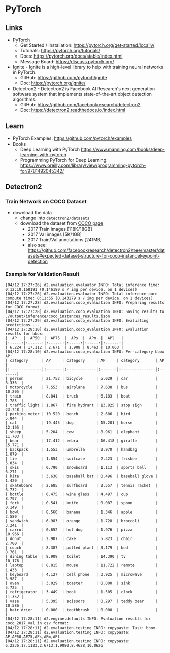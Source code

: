 # PyTorch

## Links
- [PyTorch](https://pytorch.org/)
  - Get Started / Installation: <https://pytorch.org/get-started/locally/>
  - Tutorials: <https://pytorch.org/tutorials/>
  - Docs: <https://pytorch.org/docs/stable/index.html>
  - Message Board: <https://discuss.pytorch.org/>
- Ignite - Ignite is a high-level library to help with training neural networks in PyTorch.
  - GitHub: <https://github.com/pytorch/ignite>
  - Doc: <https://pytorch.org/ignite/>
- Detectron2 - Detectron2 is Facebook AI Research's next generation software system that implements state-of-the-art object detection algorithms.
  - GitHub: <https://github.com/facebookresearch/detectron2>
  - Doc: <https://detectron2.readthedocs.io/index.html>

## Learn
- PyTorch Examples: <https://github.com/pytorch/examples>
- Books
  - Deep Learning with PyTorch <https://www.manning.com/books/deep-learning-with-pytorch>
  - Programming PyTorch for Deep Learning: <https://www.oreilly.com/library/view/programming-pytorch-for/9781492045342/>

## Detectron2

### Train Network on COCO Dataset
- download the data
  - change into `detectron2/datasets`
  - download the dataset from [COCO page](http://cocodataset.org/)
    - 2017 Train images [118K/18GB]
    - 2017 Val images [5K/1GB]
    - 2017 Train/Val annotations [241MB]
    - also see: <https://github.com/facebookresearch/detectron2/tree/master/datasets#expected-dataset-structure-for-coco-instancekeypoint-detection>
    
### Example for Validation Result
```
[04/12 17:27:26] d2.evaluation.evaluator INFO: Total inference time: 0:12:10.168191 (0.146180 s / img per device, on 1 devices)
[04/12 17:27:26] d2.evaluation.evaluator INFO: Total inference pure compute time: 0:11:55 (0.143279 s / img per device, on 1 devices)
[04/12 17:27:28] d2.evaluation.coco_evaluation INFO: Preparing results for COCO format ...
[04/12 17:27:28] d2.evaluation.coco_evaluation INFO: Saving results to ./output/inference/coco_instances_results.json
[04/12 17:27:29] d2.evaluation.coco_evaluation INFO: Evaluating predictions ...
[04/12 17:28:10] d2.evaluation.coco_evaluation INFO: Evaluation results for bbox:
|  AP   |  AP50  |  AP75  |  APs  |  APm  |  APl   |
|:-----:|:------:|:------:|:-----:|:-----:|:------:|
| 6.224 | 17.112 | 2.671  | 1.908 | 8.463 | 10.063 |
[04/12 17:28:10] d2.evaluation.coco_evaluation INFO: Per-category bbox AP:
| category      | AP     | category     | AP     | category       | AP     |
|:--------------|:-------|:-------------|:-------|:---------------|:-------|
| person        | 21.752 | bicycle      | 5.029  | car            | 8.336  |
| motorcycle    | 7.553  | airplane     | 7.638  | bus            | 10.205 |
| train         | 8.841  | truck        | 6.183  | boat           | 1.785  |
| traffic light | 1.867  | fire hydrant | 13.825 | stop sign      | 23.748 |
| parking meter | 10.520 | bench        | 2.606  | bird           | 5.844  |
| cat           | 19.445 | dog          | 15.281 | horse          | 12.195 |
| sheep         | 5.204  | cow          | 8.961  | elephant       | 11.703 |
| bear          | 17.412 | zebra        | 16.418 | giraffe        | 15.771 |
| backpack      | 1.553  | umbrella     | 2.970  | handbag        | 1.079  |
| tie           | 1.854  | suitcase     | 2.423  | frisbee        | 5.034  |
| skis          | 0.790  | snowboard    | 1.113  | sports ball    | 6.271  |
| kite          | 3.630  | baseball bat | 0.496  | baseball glove | 1.420  |
| skateboard    | 2.685  | surfboard    | 2.557  | tennis racket  | 6.732  |
| bottle        | 6.475  | wine glass   | 4.497  | cup            | 8.797  |
| fork          | 0.541  | knife        | 0.087  | spoon          | 0.149  |
| bowl          | 8.560  | banana       | 1.346  | apple          | 2.580  |
| sandwich      | 6.983  | orange       | 1.728  | broccoli       | 3.241  |
| carrot        | 0.652  | hot dog      | 1.976  | pizza          | 10.966 |
| donut         | 2.907  | cake         | 5.823  | chair          | 2.700  |
| couch         | 8.387  | potted plant | 3.179  | bed            | 8.761  |
| dining table  | 8.909  | toilet       | 14.390 | tv             | 10.176 |
| laptop        | 8.815  | mouse        | 11.722 | remote         | 1.433  |
| keyboard      | 4.127  | cell phone   | 3.925  | microwave      | 3.987  |
| oven          | 3.029  | toaster      | 0.000  | sink           | 5.725  |
| refrigerator  | 3.449  | book         | 1.505  | clock          | 11.352 |
| vase          | 5.395  | scissors     | 0.297  | teddy bear     | 10.586 |
| hair drier    | 0.000  | toothbrush   | 0.000  |                |        |
[04/12 17:28:11] d2.engine.defaults INFO: Evaluation results for coco_2017_val in csv format:
[04/12 17:28:11] d2.evaluation.testing INFO: copypaste: Task: bbox
[04/12 17:28:11] d2.evaluation.testing INFO: copypaste: AP,AP50,AP75,APs,APm,APl
[04/12 17:28:11] d2.evaluation.testing INFO: copypaste: 6.2236,17.1123,2.6713,1.9080,8.4628,10.0626
```
